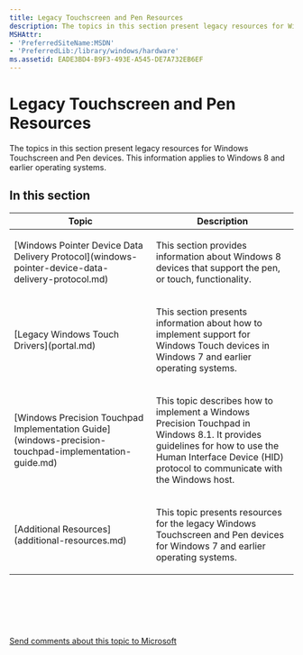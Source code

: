 ```yaml
---
title: Legacy Touchscreen and Pen Resources
description: The topics in this section present legacy resources for Windows Touchscreen and Pen devices. This information applies to Windows 8 and earlier operating systems.
MSHAttr:
- 'PreferredSiteName:MSDN'
- 'PreferredLib:/library/windows/hardware'
ms.assetid: EADE3BD4-B9F3-493E-A545-DE7A732EB6EF
---
```


# Legacy Touchscreen and Pen Resources


The topics in this section present legacy resources for Windows Touchscreen and Pen devices. This information applies to Windows 8 and earlier operating systems.

## In this section


<table>
<colgroup>
<col width="50%" />
<col width="50%" />
</colgroup>
<thead>
<tr class="header">
<th>Topic</th>
<th>Description</th>
</tr>
</thead>
<tbody>
<tr class="odd">
<td><p>[Windows Pointer Device Data Delivery Protocol](windows-pointer-device-data-delivery-protocol.md)</p></td>
<td><p>This section provides information about Windows 8 devices that support the pen, or touch, functionality.</p></td>
</tr>
<tr class="even">
<td><p>[Legacy Windows Touch Drivers](portal.md)</p></td>
<td><p>This section presents information about how to implement support for Windows Touch devices in Windows 7 and earlier operating systems.</p></td>
</tr>
<tr class="odd">
<td><p>[Windows Precision Touchpad Implementation Guide](windows-precision-touchpad-implementation-guide.md)</p></td>
<td><p>This topic describes how to implement a Windows Precision Touchpad in Windows 8.1. It provides guidelines for how to use the Human Interface Device (HID) protocol to communicate with the Windows host.</p></td>
</tr>
<tr class="even">
<td><p>[Additional Resources](additional-resources.md)</p></td>
<td><p>This topic presents resources for the legacy Windows Touchscreen and Pen devices for Windows 7 and earlier operating systems.</p></td>
</tr>
</tbody>
</table>

 

 

 

[Send comments about this topic to Microsoft](mailto:wsddocfb@microsoft.com?subject=Documentation%20feedback%20%5Bp_WEG_Hardware\p_weg_hardware%5D:%20Legacy%20Touchscreen%20and%20Pen%20Resources%20%20RELEASE:%20%285/9/2016%29&body=%0A%0APRIVACY%20STATEMENT%0A%0AWe%20use%20your%20feedback%20to%20improve%20the%20documentation.%20We%20don't%20use%20your%20email%20address%20for%20any%20other%20purpose,%20and%20we'll%20remove%20your%20email%20address%20from%20our%20system%20after%20the%20issue%20that%20you're%20reporting%20is%20fixed.%20While%20we're%20working%20to%20fix%20this%20issue,%20we%20might%20send%20you%20an%20email%20message%20to%20ask%20for%20more%20info.%20Later,%20we%20might%20also%20send%20you%20an%20email%20message%20to%20let%20you%20know%20that%20we've%20addressed%20your%20feedback.%0A%0AFor%20more%20info%20about%20Microsoft's%20privacy%20policy,%20see%20http://privacy.microsoft.com/default.aspx. "Send comments about this topic to Microsoft")




